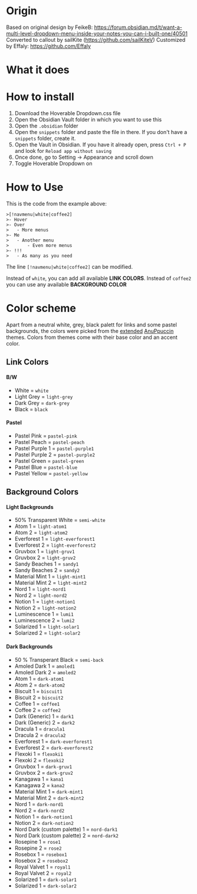 # Origin
Based on original design by FeikeB: https://forum.obsidian.md/t/want-a-multi-level-dropdown-menu-inside-your-notes-you-can-i-built-one/40501
Converted to callout by sailKite (https://github.com/sailKiteV) 
Customized by Effaly: https://github.com/Effaly 

# What it does
[](/example.gif)

# How to install 
1. Download the Hoverable Dropdown.css file 
2. Open the Obsidian Vault folder in which you want to use this
3. Open the `.obsidian` folder 
4. Open the `snippets` folder and paste the file in there. If you don't have a `snippets` folder, create it. 
5. Open the Vault in Obsidian. If you have it already open, press `Ctrl + P` and look for `Reload app without saving`
6. Once done, go to Setting -> Appearance and scroll down
7. Toggle Hoverable Dropdown on 

# How to Use 
This is the code from the example above: 
```
>[!navmenu|white|coffee2]
>- Hover
>- Over 
>	- More menus
>- Me
>	- Another menu
>		- Even more menus
>- !!!
>	- As many as you need
```

The line `[!navmenu|white|coffee2]` can be modified.

Instead of `white`, you can add all available **LINK COLORS**. 
Instead of `coffee2` you can use any available **BACKGROUND COLOR**

# Color scheme 
Apart from a neutral white, grey, black palett for links and some pastel backgrounds, the colors were picked from the [extended](https://github.com/mgmeyers/obsidian-style-settings) [AnuPpuccin](https://github.com/AnubisNekhet/AnuPpuccin) themes. Colors from themes come with their base color and an accent color. 

## Link Colors
#### B/W
- White = `white`
- Light Grey = `light-grey`
- Dark Grey = `dark-grey`
- Black = `black`

#### Pastel
- Pastel Pink = `pastel-pink`
- Pastel Peach = `pastel-peach`
- Pastel Purple 1 = `pastel-purple1`
- Pastel Purple 2 = `pastel-purple2`
- Pastel Green = `pastel-green`
- Pastel Blue = `pastel-blue`
- Pastel Yellow = `pastel-yellow`

## Background Colors
#### Light Backgrounds
- 50% Transparent White = `semi-white`
- Atom 1 = `light-atom1`
- Atom 2 = `light-atom2`
- Everforest 1 = `light-everforest1`
- Everforest 2 = `light-everforest2`
- Gruvbox 1 = `light-gruv1`
- Gruvbox 2 = `light-gruv2`
- Sandy Beaches 1 = `sandy1`
- Sandy Beaches 2 = `sandy2`
- Material Mint 1 = `light-mint1`
- Material Mint 2 = `light-mint2`
- Nord 1 = `light-nord1`
- Nord 2 = `light-nord2`
- Notion 1 = `light-notion1`
- Notion 2 = `light-notion2`
- Luminescence 1 = `lumi1`
- Luminescence 2 = `lumi2`
- Solarized 1 = `light-solar1`
- Solarized 2 = `light-solar2`

#### Dark Backgrounds
- 50 % Transperant Black = `semi-back`
- Amoled Dark 1 = `amoled1`
- Amoled Dark 2 = `amoled2`
- Atom 1 = `dark-atom1`
- Atom 2 = `dark-atom2`
- Biscuit 1 = `biscuit1`
- Biscuit 2 = `biscuit2`
- Coffee 1 = `coffee1`
- Coffee 2 = `coffee2`
- Dark (Generic) 1 = `dark1`
- Dark (Generic) 2 = `dark2`
- Dracula 1 = `dracula1`
- Dracula 2 = `dracula2`
- Everforest 1 = `dark-everforest1`
- Everforest 2 = `dark-everforest2`
- Flexoki 1 = `flexoki1` 
- Flexoki 2 = `flexoki2`
- Gruvbox 1 = `dark-gruv1` 
- Gruvbox 2 = `dark-gruv2`
- Kanagawa 1 = `kana1`
- Kanagawa 2 = `kana2`
- Material Mint 1 = `dark-mint1`
- Material Mint 2 = `dark-mint2`
- Nord 1 = `dark-nord1` 
- Nord 2 = `dark-nord2`
- Notion 1 = `dark-notion1` 
- Notion 2 = `dark-notion2`
- Nord Dark (custom palette) 1 = `nord-dark1`
- Nord Dark (custom palette) 2 = `nord-dark2`
- Rosepine 1 = `rose1`
- Rosepine 2 = `rose2`
- Rosebox 1 = `rosebox1`
- Rosebox 2 = `rosebox2`
- Royal Valvet 1 = `royal1`
- Royal Valvet 2 = `royal2`
- Solarized 1 = `dark-solar1`
- Solarized 1 = `dark-solar2`
